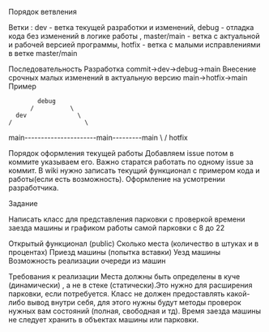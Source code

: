   Порядок ветвления 

Ветки : dev - ветка текущей разработки и изменений, debug - отладка кода без изменений в логике работы ,
master/main - ветка с актуальной и рабочей версией программы, hotfix - ветка с малыми исправлениями в ветке master/main

Последовательность
  Разработка
commit->dev->debug->main
  Внесение срочных малых изменений в актуальную версию
main->hotfix->main
  Пример

        
            debug 
          /          \  
      dev              \
    /                    \
main----------------------main---------main
                              \        /
                                hotfix

Порядок оформления текущей работы
Добавляем issue потом в коммите указываем его.
Важно старатся работать по одному issue за коммит.
В wiki нужно записать текущий функционал с примером кода и работы(если есть возможность). Оформление на усмотрении разработчика.



  Задание

Написать класс для представления парковки с проверкой времени заезда машины и графиком работы самой парковки с 8 до 22

  Открытый функционал (public)
Сколько места (количество в штуках и в процентах)
Приезд машины (попытка вставки)
Уезд машины 
Возможность реализации очереди из машин

  Требования к реализации
Места должны быть определены в куче (динамически) , а не в стеке (статически).Это нужно для расширения парковки, если потребуется.
Класс не должен предоставлять какой-либо вывод внутри себя, для этого нужны будут методы проверок нужных вам состояний (полная, свободная и тд).
Время заезда машины не следует хранить в объектах машины или парковки.


